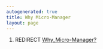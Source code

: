 ```yaml
---
autogenerated: true
title: Why Micro-Manager
layout: page
---
```


1.  REDIRECT [Why\_Micro-Manager?](Why_Micro-Manager? "wikilink")
